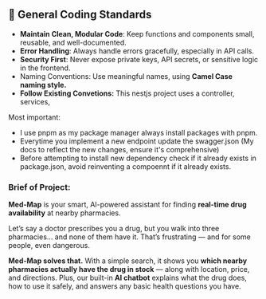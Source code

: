 ## **🌟 General Coding Standards**

- **Maintain Clean, Modular Code**: Keep functions and components small, reusable, and well-documented.
- **Error Handling**: Always handle errors gracefully, especially in API calls.
- **Security First**: Never expose private keys, API secrets, or sensitive logic in the frontend.
- Naming Conventions: Use meaningful names, using **Camel Case naming style.**
- **Follow Existing Convetions:** This nestjs project uses a controller, services,

Most important:

- I use pnpm as my package manager always install packages with pnpm.
- Everytime you implement a new endpoint update the swagger.json (My docs to reflect the new changes, ensure it's comprehensive)
- Before attempting to install  new dependency check if it already exists in package.json, avoid reinventing a compoennt if it already exists.

### Brief of Project:

**Med-Map** is your smart, AI-powered assistant for finding **real-time drug availability** at nearby pharmacies.

Let’s say a doctor prescribes you a drug, but you walk into three pharmacies… and none of them have it. That’s frustrating — and for some people, even dangerous.

**Med-Map solves that.** With a simple search, it shows you **which nearby pharmacies actually have the drug in stock** — along with location, price, and directions. Plus, our built-in **AI chatbot** explains what the drug does, how to use it safely, and answers any basic health questions you have.

